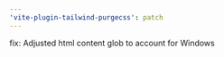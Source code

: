 ```yaml
---
'vite-plugin-tailwind-purgecss': patch
---
```


fix: Adjusted html content glob to account for Windows
